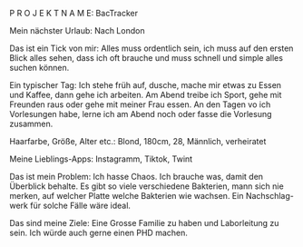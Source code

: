 P R O J E K T N A M E:
BacTracker

Mein nächster Urlaub:
Nach London

Das ist ein Tick von mir:
Alles muss ordentlich sein, ich muss auf den ersten Blick alles
sehen, dass ich oft brauche und muss schnell und simple alles
suchen können.

Ein typischer Tag:
Ich stehe früh auf, dusche, mache mir etwas zu Essen
und Kaffee, dann gehe ich arbeiten. Am Abend treibe ich
Sport, gehe mit Freunden raus oder gehe mit meiner
Frau essen. An den Tagen vo ich Vorlesungen habe, lerne
ich am Abend noch oder fasse die Vorlesung zusammen.

Haarfarbe, Größe, Alter etc.:
Blond, 180cm, 28, Männlich,
verheiratet

Meine Lieblings-Apps:
Instagramm, Tiktok, Twint

Das ist mein Problem:
Ich hasse Chaos. Ich brauche was, damit den Überblick behalte.
Es gibt so viele verschiedene Bakterien, mann sich nie merken,
auf welcher Platte welche Bakterien wie wachsen. Ein Nachschlag-
werk für solche Fälle wäre ideal.

Das sind meine Ziele:
Eine Grosse Familie zu haben und Laborleitung zu sein.
Ich würde auch gerne einen PHD machen.
